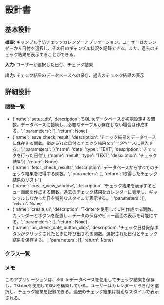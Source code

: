 # 設計書

## 基本設計

**概要:** ギャンブル予防チェックカレンダーアプリケーション。ユーザーはカレンダーから日付を選択し、その日のギャンブル状況を記録できる。また、過去のチェック結果を表示することができる。

**入力:** ユーザーが選択した日付、チェック結果

**出力:** チェック結果のデータベースへの保存、過去のチェック結果の表示

## 詳細設計

### 関数一覧
- {'name': 'setup_db', 'description': 'SQLiteデータベースを初期設定する関数。データベースに接続し、必要なテーブルが存在しない場合は作成する。', 'parameters': [], 'return': None}
- {'name': 'save_check_result', 'description': 'チェック結果をデータベースに保存する関数。指定された日付とチェック結果をデータベースに挿入する。', 'parameters': [{'name': 'date', 'type': 'TEXT', 'description': 'チェックを行った日付'}, {'name': 'result', 'type': 'TEXT', 'description': 'チェック結果'}], 'return': None}
- {'name': 'fetch_check_results', 'description': 'データベースからすべてのチェック結果を取得する関数。', 'parameters': [], 'return': '取得したチェック結果のリスト'}
- {'name': 'create_view_window', 'description': 'チェック結果を表示するビュー画面を作成する関数。過去のチェック結果をカレンダーに表示し、ギャンブルしなかった日を特別なスタイルで表示する。', 'parameters': [], 'return': None}
- {'name': 'create_ui', 'description': 'Tkinterを使用してUIを作成する関数。カレンダーとボタンを配置し、データの保存やビュー画面の表示を可能にする。', 'parameters': [], 'return': None}
- {'name': 'on_check_date_button_click', 'description': 'チェック日付保存ボタンがクリックされたときに呼び出される関数。選択された日付とチェック結果を保存する。', 'parameters': [], 'return': None}

### クラス一覧

### メモ
このアプリケーションは、SQLiteデータベースを使用してチェック結果を保存し、Tkinterを使用してGUIを構築している。ユーザーはカレンダーから日付を選択し、チェック結果を記録できる。過去のチェック結果は特別なスタイルで表示される。
